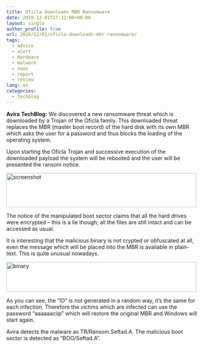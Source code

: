 ```yaml
---
title: Oficla downloads MBR Ransomware
date: 2010-12-01T17:32:00+00:00
layout: single
author_profile: true
url: 2010/12/01/oficla-downloads-mbr-ransomware/
tags:
  - advice
  - alert
  - Hardware
  - malware
  - news
  - report
  - review
lang: en
categories: 
  - techblog
---
```

**Avira TechBlog:** We discovered a new ransomware threat which is downloaded by a Trojan of the Oficla family. This downloaded threat replaces the MBR (master boot record) of the hard disk with its own MBR which asks the user for a password and thus blocks the loading of the operating system.

Upon starting the Oficla Trojan and successive execution of the downloaded payload the system will be rebooted and the user will be presented the ransom notice.

[<img title="screenshot" border="0" alt="screenshot" src="http://lh3.ggpht.com/_vaUVXcmC3OI/TPZ_fGIQdzI/AAAAAAAADUY/rXxx0KTJ8TY/screenshot_thumb.png?imgmax=800" width="500" height="90" />](http://lh4.ggpht.com/_vaUVXcmC3OI/TPZ_dLUtZ5I/AAAAAAAADUU/PjsySorD2CY/s1600-h/screenshot%5B2%5D.png)

The notice of the manipulated boot sector claims that all the hard drives were encrypted – this is a lie though; all the files are still intact and can be accessed as usual.

It is interesting that the malicious binary is not crypted or obfuscated at all, even the message which will be placed into the MBR is available in plain-text. This is quite unusual nowadays.

[<img title="binary" border="0" alt="binary" src="http://lh6.ggpht.com/_vaUVXcmC3OI/TPZ_jofhLoI/AAAAAAAADUg/Y0qWbL6tEyk/binary_thumb.png?imgmax=800" width="500" height="79" />](http://lh5.ggpht.com/_vaUVXcmC3OI/TPZ_hVnx_3I/AAAAAAAADUc/D1-0s_nbxF4/s1600-h/binary%5B2%5D.png)

As you can see, the “ID” is not generated in a random way, it’s the same for each infection. Therefore the victims which are infected can use the password “aaaaaaciip” which will restore the original MBR and Windows will start again.

Avira detects the malware as TR/Ransom.Seftad.A. The malicious boot sector is detected as “BOO/Seftad.A”.